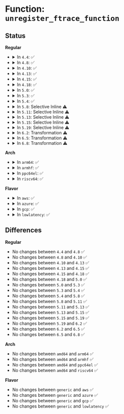 # Function: <code>unregister_ftrace_function</code>

## Status
<b>Regular</b>
<ul>
<li>
<details>
<summary>In <code>4.4</code>: ✅</summary>

```c
int unregister_ftrace_function(struct ftrace_ops *ops);
```

**Collision:** Unique Global

**Inline:** No

**Transformation:** False

**Instances:**

```
In kernel/trace/ftrace.c (ffffffff81144870)
Location: kernel/trace/ftrace.c:5577
Inline: False
Direct callers:
  - kernel/livepatch/core.c:klp_disable_func
  - kernel/kprobes.c:disarm_kprobe
  - kernel/trace/trace_functions.c:function_trace_reset
  - kernel/trace/trace_stack.c:stack_trace_sysctl
  - kernel/trace/trace_event_perf.c:perf_ftrace_event_register
```
**Symbols:**

```
ffffffff81144870-ffffffff811448a1: unregister_ftrace_function (STB_GLOBAL)
```
</details>
</li>
<li>
<details>
<summary>In <code>4.8</code>: ✅</summary>

```c
int unregister_ftrace_function(struct ftrace_ops *ops);
```

**Collision:** Unique Global

**Inline:** No

**Transformation:** False

**Instances:**

```
In kernel/trace/ftrace.c (ffffffff8114bcd0)
Location: kernel/trace/ftrace.c:5611
Inline: False
Direct callers:
  - kernel/kprobes.c:disarm_kprobe
  - kernel/trace/trace_functions.c:function_trace_reset
  - kernel/trace/trace_stack.c:stack_trace_sysctl
  - kernel/trace/trace_event_perf.c:perf_ftrace_event_register
```
**Symbols:**

```
ffffffff8114bcd0-ffffffff8114bd01: unregister_ftrace_function (STB_GLOBAL)
```
</details>
</li>
<li>
<details>
<summary>In <code>4.10</code>: ✅</summary>

```c
int unregister_ftrace_function(struct ftrace_ops *ops);
```

**Collision:** Unique Global

**Inline:** No

**Transformation:** False

**Instances:**

```
In kernel/trace/ftrace.c (ffffffff81155bd0)
Location: kernel/trace/ftrace.c:5660
Inline: False
Direct callers:
  - kernel/kprobes.c:disarm_kprobe
  - kernel/trace/trace_functions.c:function_trace_reset
  - kernel/trace/trace_stack.c:stack_trace_sysctl
  - kernel/trace/trace_event_perf.c:perf_ftrace_event_register
```
**Symbols:**

```
ffffffff81155bd0-ffffffff81155c01: unregister_ftrace_function (STB_GLOBAL)
```
</details>
</li>
<li>
<details>
<summary>In <code>4.13</code>: ✅</summary>

```c
int unregister_ftrace_function(struct ftrace_ops *ops);
```

**Collision:** Unique Global

**Inline:** No

**Transformation:** False

**Instances:**

```
In kernel/trace/ftrace.c (ffffffff811585b0)
Location: kernel/trace/ftrace.c:6440
Inline: False
Direct callers:
  - kernel/livepatch/patch.c:klp_unpatch_object
  - kernel/kprobes.c:disarm_kprobe
  - kernel/trace/trace_functions.c:function_trace_reset
  - kernel/trace/trace_stack.c:stack_trace_sysctl
  - kernel/trace/trace_event_perf.c:perf_ftrace_event_register
```
**Symbols:**

```
ffffffff811585b0-ffffffff811585e1: unregister_ftrace_function (STB_GLOBAL)
```
</details>
</li>
<li>
<details>
<summary>In <code>4.15</code>: ✅</summary>

```c
int unregister_ftrace_function(struct ftrace_ops *ops);
```

**Collision:** Unique Global

**Inline:** No

**Transformation:** False

**Instances:**

```
In kernel/trace/ftrace.c (ffffffff811650a0)
Location: kernel/trace/ftrace.c:6739
Inline: False
Direct callers:
  - kernel/livepatch/patch.c:klp_unpatch_object
  - kernel/kprobes.c:disarm_kprobe
  - kernel/trace/trace_functions.c:function_trace_reset
  - kernel/trace/trace_stack.c:stack_trace_sysctl
  - kernel/trace/trace_event_perf.c:perf_ftrace_event_register
```
**Symbols:**

```
ffffffff811650a0-ffffffff811650d1: unregister_ftrace_function (STB_GLOBAL)
```
</details>
</li>
<li>
<details>
<summary>In <code>4.18</code>: ✅</summary>

```c
int unregister_ftrace_function(struct ftrace_ops *ops);
```

**Collision:** Unique Global

**Inline:** No

**Transformation:** False

**Instances:**

```
In kernel/trace/ftrace.c (ffffffff81173d80)
Location: kernel/trace/ftrace.c:6725
Inline: False
Direct callers:
  - kernel/livepatch/patch.c:klp_unpatch_object
  - kernel/kprobes.c:disarm_kprobe
  - kernel/trace/trace_functions.c:function_trace_reset
  - kernel/trace/trace_stack.c:stack_trace_sysctl
  - kernel/trace/trace_event_perf.c:perf_ftrace_event_register
```
**Symbols:**

```
ffffffff81173d80-ffffffff81173db1: unregister_ftrace_function (STB_GLOBAL)
```
</details>
</li>
<li>
<details>
<summary>In <code>5.0</code>: ✅</summary>

```c
int unregister_ftrace_function(struct ftrace_ops *ops);
```

**Collision:** Unique Global

**Inline:** No

**Transformation:** False

**Instances:**

```
In kernel/trace/ftrace.c (ffffffff811819d0)
Location: kernel/trace/ftrace.c:6664
Inline: False
Direct callers:
  - kernel/livepatch/patch.c:klp_unpatch_object
  - kernel/kprobes.c:disarm_kprobe
  - kernel/trace/trace_functions.c:function_trace_reset
  - kernel/trace/trace_stack.c:stack_trace_sysctl
  - kernel/trace/trace_event_perf.c:perf_ftrace_event_register
```
**Symbols:**

```
ffffffff811819d0-ffffffff81181a01: unregister_ftrace_function (STB_GLOBAL)
```
</details>
</li>
<li>
<details>
<summary>In <code>5.3</code>: ✅</summary>

```c
int unregister_ftrace_function(struct ftrace_ops *ops);
```

**Collision:** Unique Global

**Inline:** No

**Transformation:** False

**Instances:**

```
In kernel/trace/ftrace.c (ffffffff8118e770)
Location: kernel/trace/ftrace.c:6718
Inline: False
Direct callers:
  - kernel/livepatch/patch.c:__klp_unpatch_object
  - kernel/kprobes.c:disarm_kprobe
  - kernel/trace/trace_functions.c:function_trace_reset
  - kernel/trace/trace_stack.c:stack_trace_sysctl
  - kernel/trace/trace_event_perf.c:perf_ftrace_event_register
```
**Symbols:**

```
ffffffff8118e770-ffffffff8118e7a5: unregister_ftrace_function (STB_GLOBAL)
```
</details>
</li>
<li>
<details>
<summary>In <code>5.4</code>: ✅</summary>

```c
int unregister_ftrace_function(struct ftrace_ops *ops);
```

**Collision:** Unique Global

**Inline:** No

**Transformation:** False

**Instances:**

```
In kernel/trace/ftrace.c (ffffffff8119a6f0)
Location: kernel/trace/ftrace.c:6753
Inline: False
Direct callers:
  - kernel/livepatch/patch.c:__klp_unpatch_object
  - kernel/trace/trace_functions.c:function_trace_reset
  - kernel/trace/trace_stack.c:stack_trace_sysctl
  - kernel/trace/trace_event_perf.c:perf_ftrace_event_register
```
**Symbols:**

```
ffffffff8119a6f0-ffffffff8119a725: unregister_ftrace_function (STB_GLOBAL)
```
</details>
</li>
<li>
<details>
<summary>In <code>5.8</code>: Selective Inline ⚠️</summary>

```c
int unregister_ftrace_function(struct ftrace_ops *ops);
```

**Collision:** Unique Global

**Inline:** Selective

**Transformation:** False

**Instances:**

```
In kernel/trace/ftrace.c (ffffffff811b37f3)
Location: kernel/trace/ftrace.c:7393
Inline: True
Inline callers:
  - kernel/trace/ftrace.c:ftrace_modify_direct_caller
  - kernel/trace/ftrace.c:unregister_ftrace_direct
Direct callers:
  - kernel/livepatch/patch.c:klp_unpatch_func
  - kernel/kprobes.c:__disarm_kprobe_ftrace
  - kernel/trace/trace_functions.c:function_trace_reset
  - kernel/trace/trace_sched_wakeup.c:wakeup_tracer_reset
  - kernel/trace/trace_sched_wakeup.c:wakeup_flag_changed
  - kernel/trace/trace_sched_wakeup.c:wakeup_flag_changed
  - kernel/trace/trace_stack.c:stack_trace_sysctl
  - kernel/trace/trace_event_perf.c:perf_ftrace_event_register
```
**Symbols:**

```
ffffffff811b0400-ffffffff811b045a: unregister_ftrace_function (STB_GLOBAL)
```
</details>
</li>
<li>
<details>
<summary>In <code>5.11</code>: Selective Inline ⚠️</summary>

```c
int unregister_ftrace_function(struct ftrace_ops *ops);
```

**Collision:** Unique Global

**Inline:** Selective

**Transformation:** False

**Instances:**

```
In kernel/trace/ftrace.c (ffffffff811b13c3)
Location: kernel/trace/ftrace.c:7563
Inline: True
Inline callers:
  - kernel/trace/ftrace.c:ftrace_modify_direct_caller
  - kernel/trace/ftrace.c:unregister_ftrace_direct
Direct callers:
  - kernel/livepatch/patch.c:klp_unpatch_func
  - kernel/kprobes.c:__disarm_kprobe_ftrace
  - kernel/trace/trace_functions.c:function_trace_reset
  - kernel/trace/trace_sched_wakeup.c:wakeup_tracer_reset
  - kernel/trace/trace_sched_wakeup.c:wakeup_flag_changed
  - kernel/trace/trace_sched_wakeup.c:wakeup_flag_changed
  - kernel/trace/trace_stack.c:stack_trace_sysctl
  - kernel/trace/trace_event_perf.c:perf_ftrace_event_register
```
**Symbols:**

```
ffffffff811ade80-ffffffff811adeda: unregister_ftrace_function (STB_GLOBAL)
```
</details>
</li>
<li>
<details>
<summary>In <code>5.13</code>: Selective Inline ⚠️</summary>

```c
int unregister_ftrace_function(struct ftrace_ops *ops);
```

**Collision:** Unique Global

**Inline:** Selective

**Transformation:** False

**Instances:**

```
In kernel/trace/ftrace.c (ffffffff811b1f03)
Location: kernel/trace/ftrace.c:7568
Inline: True
Inline callers:
  - kernel/trace/ftrace.c:ftrace_modify_direct_caller
  - kernel/trace/ftrace.c:unregister_ftrace_direct
Direct callers:
  - kernel/livepatch/patch.c:klp_unpatch_func
  - kernel/kprobes.c:__disarm_kprobe_ftrace
  - kernel/trace/trace_functions.c:func_set_flag
  - kernel/trace/trace_functions.c:function_trace_reset
  - kernel/trace/trace_sched_wakeup.c:wakeup_tracer_reset
  - kernel/trace/trace_sched_wakeup.c:wakeup_flag_changed
  - kernel/trace/trace_sched_wakeup.c:wakeup_flag_changed
  - kernel/trace/trace_stack.c:stack_trace_sysctl
  - kernel/trace/trace_event_perf.c:perf_ftrace_event_register
```
**Symbols:**

```
ffffffff811ae850-ffffffff811ae8aa: unregister_ftrace_function (STB_GLOBAL)
```
</details>
</li>
<li>
<details>
<summary>In <code>5.15</code>: Selective Inline ⚠️</summary>

```c
int unregister_ftrace_function(struct ftrace_ops *ops);
```

**Collision:** Unique Global

**Inline:** Selective

**Transformation:** False

**Instances:**

```
In kernel/trace/ftrace.c (ffffffff811dbe33)
Location: kernel/trace/ftrace.c:7571
Inline: True
Inline callers:
  - kernel/trace/ftrace.c:ftrace_modify_direct_caller
  - kernel/trace/ftrace.c:unregister_ftrace_direct
Direct callers:
  - kernel/livepatch/patch.c:__klp_unpatch_object
  - kernel/kprobes.c:__disarm_kprobe_ftrace
  - kernel/trace/trace_functions.c:func_set_flag
  - kernel/trace/trace_functions.c:function_trace_reset
  - kernel/trace/trace_sched_wakeup.c:wakeup_tracer_reset
  - kernel/trace/trace_sched_wakeup.c:wakeup_flag_changed
  - kernel/trace/trace_sched_wakeup.c:wakeup_flag_changed
  - kernel/trace/trace_stack.c:stack_trace_sysctl
  - kernel/trace/trace_event_perf.c:perf_ftrace_event_register
```
**Symbols:**

```
ffffffff811d8670-ffffffff811d86ca: unregister_ftrace_function (STB_GLOBAL)
```
</details>
</li>
<li>
<details>
<summary>In <code>5.19</code>: Selective Inline ⚠️</summary>

```c
int unregister_ftrace_function(struct ftrace_ops *ops);
```

**Collision:** Unique Global

**Inline:** Selective

**Transformation:** False

**Instances:**

```
In kernel/trace/ftrace.c (ffffffff812121e8)
Location: kernel/trace/ftrace.c:8011
Inline: True
Inline callers:
  - kernel/trace/ftrace.c:modify_ftrace_direct_multi
  - kernel/trace/ftrace.c:unregister_ftrace_direct_multi
  - kernel/trace/ftrace.c:ftrace_modify_direct_caller
  - kernel/trace/ftrace.c:unregister_ftrace_direct
Direct callers:
  - kernel/livepatch/patch.c:klp_unpatch_func
  - kernel/kprobes.c:__disarm_kprobe_ftrace
  - kernel/trace/trace_functions.c:func_set_flag
  - kernel/trace/trace_functions.c:function_trace_reset
  - kernel/trace/trace_sched_wakeup.c:wakeup_tracer_reset
  - kernel/trace/trace_sched_wakeup.c:wakeup_flag_changed
  - kernel/trace/trace_sched_wakeup.c:wakeup_flag_changed
  - kernel/trace/trace_stack.c:stack_trace_sysctl
  - kernel/trace/trace_event_perf.c:perf_ftrace_event_register
  - kernel/trace/fprobe.c:unregister_fprobe
```
**Symbols:**

```
ffffffff8120df50-ffffffff8120dfac: unregister_ftrace_function (STB_GLOBAL)
```
</details>
</li>
<li>
<details>
<summary>In <code>6.2</code>: Transformation ⚠️</summary>

```c
int unregister_ftrace_function(struct ftrace_ops *ops);
```

**Collision:** Unique Global

**Inline:** No

**Transformation:** True

**Instances:**

```
In kernel/trace/ftrace.c (0)
Location: kernel/trace/ftrace.c:8263
Inline: False
Direct callers:
  - kernel/livepatch/patch.c:klp_unpatch_func
  - kernel/kprobes.c:disarm_kprobe_ftrace
  - kernel/trace/ftrace.c:unregister_ftrace_direct_multi
  - kernel/trace/ftrace.c:ftrace_modify_direct_caller
  - kernel/trace/ftrace.c:unregister_ftrace_direct
  - kernel/trace/trace_functions.c:func_set_flag
  - kernel/trace/trace_functions.c:function_trace_reset
  - kernel/trace/trace_sched_wakeup.c:wakeup_tracer_reset
  - kernel/trace/trace_sched_wakeup.c:wakeup_flag_changed
  - kernel/trace/trace_sched_wakeup.c:wakeup_flag_changed
  - kernel/trace/trace_stack.c:stack_trace_sysctl
  - kernel/trace/trace_event_perf.c:perf_ftrace_event_register
  - kernel/trace/fprobe.c:unregister_fprobe
```
**Symbols:**

```
ffffffff8205ce1f-ffffffff8205ce40: unregister_ftrace_function.cold (STB_LOCAL)
ffffffff81256fb0-ffffffff81257114: unregister_ftrace_function (STB_GLOBAL)
```
</details>
</li>
<li>
<details>
<summary>In <code>6.5</code>: Transformation ⚠️</summary>

```c
int unregister_ftrace_function(struct ftrace_ops *ops);
```

**Collision:** Unique Global

**Inline:** No

**Transformation:** True

**Instances:**

```
In kernel/trace/ftrace.c (0)
Location: kernel/trace/ftrace.c:8078
Inline: False
Direct callers:
  - kernel/livepatch/patch.c:__klp_unpatch_object
  - kernel/kprobes.c:disarm_kprobe_ftrace
  - kernel/trace/ftrace.c:unregister_ftrace_direct
  - kernel/trace/trace_functions.c:func_set_flag
  - kernel/trace/trace_functions.c:function_trace_reset
  - kernel/trace/trace_sched_wakeup.c:wakeup_tracer_reset
  - kernel/trace/trace_sched_wakeup.c:wakeup_flag_changed
  - kernel/trace/trace_sched_wakeup.c:wakeup_flag_changed
  - kernel/trace/trace_stack.c:stack_trace_sysctl
  - kernel/trace/trace_event_perf.c:perf_ftrace_event_register
```
**Symbols:**

```
ffffffff820db7ab-ffffffff820db7cc: unregister_ftrace_function.cold (STB_LOCAL)
ffffffff8126e4a0-ffffffff8126e604: unregister_ftrace_function (STB_GLOBAL)
```
</details>
</li>
<li>
<details>
<summary>In <code>6.8</code>: Transformation ⚠️</summary>

```c
int unregister_ftrace_function(struct ftrace_ops *ops);
```

**Collision:** Unique Global

**Inline:** No

**Transformation:** True

**Instances:**

```
In kernel/trace/ftrace.c (0)
Location: kernel/trace/ftrace.c:8078
Inline: False
Direct callers:
  - kernel/livepatch/patch.c:__klp_unpatch_object
  - kernel/kprobes.c:disarm_kprobe_ftrace
  - kernel/trace/ftrace.c:unregister_ftrace_direct
  - kernel/trace/trace_functions.c:func_set_flag
  - kernel/trace/trace_functions.c:function_trace_reset
  - kernel/trace/trace_sched_wakeup.c:wakeup_tracer_reset
  - kernel/trace/trace_sched_wakeup.c:wakeup_flag_changed
  - kernel/trace/trace_sched_wakeup.c:wakeup_flag_changed
  - kernel/trace/trace_stack.c:stack_trace_sysctl
  - kernel/trace/trace_event_perf.c:perf_ftrace_event_register
```
**Symbols:**

```
ffffffff821b74b6-ffffffff821b74d7: unregister_ftrace_function.cold (STB_LOCAL)
ffffffff81288980-ffffffff81288ae4: unregister_ftrace_function (STB_GLOBAL)
```
</details>
</li>
</ul>
<b>Arch</b>
<ul>
<li>
<details>
<summary>In <code>arm64</code>: ✅</summary>

```c
int unregister_ftrace_function(struct ftrace_ops *ops);
```

**Collision:** Unique Global

**Inline:** No

**Transformation:** False

**Instances:**

```
In kernel/trace/ftrace.c (ffff800010213420)
Location: kernel/trace/ftrace.c:6753
Inline: False
Direct callers:
  - kernel/trace/trace_functions.c:function_trace_reset
  - kernel/trace/trace_stack.c:stack_trace_sysctl
  - kernel/trace/trace_event_perf.c:perf_ftrace_event_register
```
**Symbols:**

```
ffff800010213420-ffff800010213468: unregister_ftrace_function (STB_GLOBAL)
```
</details>
</li>
<li>
<details>
<summary>In <code>armhf</code>: ✅</summary>

```c
int unregister_ftrace_function(struct ftrace_ops *ops);
```

**Collision:** Unique Global

**Inline:** No

**Transformation:** False

**Instances:**

```
In kernel/trace/ftrace.c (c0452218)
Location: kernel/trace/ftrace.c:6753
Inline: False
Direct callers:
  - kernel/trace/trace_functions.c:function_trace_reset
  - kernel/trace/trace_stack.c:stack_trace_sysctl
  - kernel/trace/trace_event_perf.c:perf_ftrace_event_register
```
**Symbols:**

```
c0452218-c0452258: unregister_ftrace_function (STB_GLOBAL)
```
</details>
</li>
<li>
<details>
<summary>In <code>ppc64el</code>: ✅</summary>

```c
int unregister_ftrace_function(struct ftrace_ops *ops);
```

**Collision:** Unique Global

**Inline:** No

**Transformation:** False

**Instances:**

```
In kernel/trace/ftrace.c (c000000000293780)
Location: kernel/trace/ftrace.c:6753
Inline: False
Direct callers:
  - kernel/livepatch/patch.c:__klp_unpatch_object
  - kernel/trace/trace_functions.c:function_trace_reset
  - kernel/trace/trace_stack.c:stack_trace_sysctl
  - kernel/trace/trace_event_perf.c:perf_ftrace_event_register
```
**Symbols:**

```
c000000000293780-c0000000002937ec: unregister_ftrace_function (STB_GLOBAL)
```
</details>
</li>
<li>
<details>
<summary>In <code>riscv64</code>: ✅</summary>

```c
int unregister_ftrace_function(struct ftrace_ops *ops);
```

**Collision:** Unique Global

**Inline:** No

**Transformation:** False

**Instances:**

```
In kernel/trace/ftrace.c (ffffffe0001736b8)
Location: kernel/trace/ftrace.c:6753
Inline: False
Direct callers:
  - kernel/trace/trace_functions.c:function_trace_reset
  - kernel/trace/trace_stack.c:stack_trace_sysctl
  - kernel/trace/trace_event_perf.c:perf_ftrace_event_register
```
**Symbols:**

```
ffffffe0001736b8-ffffffe0001736fe: unregister_ftrace_function (STB_GLOBAL)
```
</details>
</li>
</ul>
<b>Flavor</b>
<ul>
<li>
<details>
<summary>In <code>aws</code>: ✅</summary>

```c
int unregister_ftrace_function(struct ftrace_ops *ops);
```

**Collision:** Unique Global

**Inline:** No

**Transformation:** False

**Instances:**

```
In kernel/trace/ftrace.c (ffffffff81192d10)
Location: kernel/trace/ftrace.c:6753
Inline: False
Direct callers:
  - kernel/livepatch/patch.c:__klp_unpatch_object
  - kernel/trace/trace_functions.c:function_trace_reset
  - kernel/trace/trace_stack.c:stack_trace_sysctl
  - kernel/trace/trace_event_perf.c:perf_ftrace_event_register
```
**Symbols:**

```
ffffffff81192d10-ffffffff81192d45: unregister_ftrace_function (STB_GLOBAL)
```
</details>
</li>
<li>
<details>
<summary>In <code>azure</code>: ✅</summary>

```c
int unregister_ftrace_function(struct ftrace_ops *ops);
```

**Collision:** Unique Global

**Inline:** No

**Transformation:** False

**Instances:**

```
In kernel/trace/ftrace.c (ffffffff81185e20)
Location: kernel/trace/ftrace.c:6753
Inline: False
Direct callers:
  - kernel/livepatch/patch.c:__klp_unpatch_object
  - kernel/trace/trace_functions.c:function_trace_reset
  - kernel/trace/trace_stack.c:stack_trace_sysctl
  - kernel/trace/trace_event_perf.c:perf_ftrace_event_register
```
**Symbols:**

```
ffffffff81185e20-ffffffff81185e55: unregister_ftrace_function (STB_GLOBAL)
```
</details>
</li>
<li>
<details>
<summary>In <code>gcp</code>: ✅</summary>

```c
int unregister_ftrace_function(struct ftrace_ops *ops);
```

**Collision:** Unique Global

**Inline:** No

**Transformation:** False

**Instances:**

```
In kernel/trace/ftrace.c (ffffffff81190ae0)
Location: kernel/trace/ftrace.c:6753
Inline: False
Direct callers:
  - kernel/livepatch/patch.c:__klp_unpatch_object
  - kernel/trace/trace_functions.c:function_trace_reset
  - kernel/trace/trace_stack.c:stack_trace_sysctl
  - kernel/trace/trace_event_perf.c:perf_ftrace_event_register
```
**Symbols:**

```
ffffffff81190ae0-ffffffff81190b15: unregister_ftrace_function (STB_GLOBAL)
```
</details>
</li>
<li>
<details>
<summary>In <code>lowlatency</code>: ✅</summary>

```c
int unregister_ftrace_function(struct ftrace_ops *ops);
```

**Collision:** Unique Global

**Inline:** No

**Transformation:** False

**Instances:**

```
In kernel/trace/ftrace.c (ffffffff8119e670)
Location: kernel/trace/ftrace.c:6753
Inline: False
Direct callers:
  - kernel/livepatch/patch.c:__klp_unpatch_object
  - kernel/trace/trace_functions.c:function_trace_reset
  - kernel/trace/trace_stack.c:stack_trace_sysctl
  - kernel/trace/trace_event_perf.c:perf_ftrace_event_register
```
**Symbols:**

```
ffffffff8119e670-ffffffff8119e6a5: unregister_ftrace_function (STB_GLOBAL)
```
</details>
</li>
</ul>

## Differences
<b>Regular</b>
<ul>
<li>
No changes between <code>4.4</code> and <code>4.8</code> ✅
</li>
<li>
No changes between <code>4.8</code> and <code>4.10</code> ✅
</li>
<li>
No changes between <code>4.10</code> and <code>4.13</code> ✅
</li>
<li>
No changes between <code>4.13</code> and <code>4.15</code> ✅
</li>
<li>
No changes between <code>4.15</code> and <code>4.18</code> ✅
</li>
<li>
No changes between <code>4.18</code> and <code>5.0</code> ✅
</li>
<li>
No changes between <code>5.0</code> and <code>5.3</code> ✅
</li>
<li>
No changes between <code>5.3</code> and <code>5.4</code> ✅
</li>
<li>
No changes between <code>5.4</code> and <code>5.8</code> ✅
</li>
<li>
No changes between <code>5.8</code> and <code>5.11</code> ✅
</li>
<li>
No changes between <code>5.11</code> and <code>5.13</code> ✅
</li>
<li>
No changes between <code>5.13</code> and <code>5.15</code> ✅
</li>
<li>
No changes between <code>5.15</code> and <code>5.19</code> ✅
</li>
<li>
No changes between <code>5.19</code> and <code>6.2</code> ✅
</li>
<li>
No changes between <code>6.2</code> and <code>6.5</code> ✅
</li>
<li>
No changes between <code>6.5</code> and <code>6.8</code> ✅
</li>
</ul>
<b>Arch</b>
<ul>
<li>
No changes between <code>amd64</code> and <code>arm64</code> ✅
</li>
<li>
No changes between <code>amd64</code> and <code>armhf</code> ✅
</li>
<li>
No changes between <code>amd64</code> and <code>ppc64el</code> ✅
</li>
<li>
No changes between <code>amd64</code> and <code>riscv64</code> ✅
</li>
</ul>
<b>Flavor</b>
<ul>
<li>
No changes between <code>generic</code> and <code>aws</code> ✅
</li>
<li>
No changes between <code>generic</code> and <code>azure</code> ✅
</li>
<li>
No changes between <code>generic</code> and <code>gcp</code> ✅
</li>
<li>
No changes between <code>generic</code> and <code>lowlatency</code> ✅
</li>
</ul>
